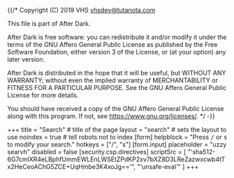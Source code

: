 {{/\*
Copyright (C) 2019 VHS <vhsdev@tutanota.com>

This file is part of After Dark.

After Dark is free software: you can redistribute it and/or modify
it under the terms of the GNU Affero General Public License as published by
the Free Software Foundation, either version 3 of the License, or
(at your option) any later version.

After Dark is distributed in the hope that it will be useful,
but WITHOUT ANY WARRANTY; without even the implied warranty of
MERCHANTABILITY or FITNESS FOR A PARTICULAR PURPOSE. See the
GNU Affero General Public License for more details.

You should have received a copy of the GNU Affero General Public License
along with this program. If not, see <https://www.gnu.org/licenses/>.
\*/ -}}

+++
title = "Search" # title of the page
layout = "search" # sets the layout to use
noindex = true # tell robots not to index
[form]
helpblock = "Press <kbd>/</kbd> or <kbd>s</kbd> to modify your search."
hotkeys = ["/", "s"]
[form.input]
placeholder = "uzzy searvh"
disabled = false
[security.csp.directives]
scriptSrc = [
"'sha512-6G7cmlXR4eLBphfUmmEWLEnLWSEtZPdKP2xv7bXZ8D3LReZazwxcwb4tTx2HeCeoAChG5ZCE+UqHmbe3K4xoJg=='",
"'unsafe-eval'"
]
+++
